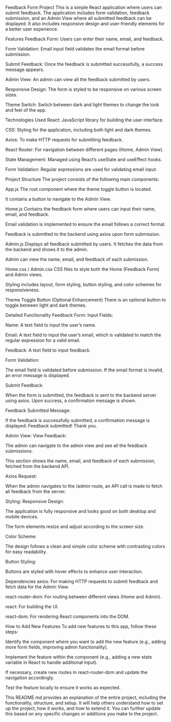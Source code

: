 Feedback Form Project
This is a simple React application where users can submit feedback. The application includes form validation, feedback submission, and an Admin View where all submitted feedback can be displayed. It also includes responsive design and user-friendly elements for a better user experience.

Features
Feedback Form: Users can enter their name, email, and feedback.

Form Validation: Email input field validates the email format before submission.

Submit Feedback: Once the feedback is submitted successfully, a success message appears.

Admin View: An admin can view all the feedback submitted by users.

Responsive Design: The form is styled to be responsive on various screen sizes.

Theme Switch: Switch between dark and light themes to change the look and feel of the app.

Technologies Used
React: JavaScript library for building the user interface.

CSS: Styling for the application, including both light and dark themes.

Axios: To make HTTP requests for submitting feedback.

React Router: For navigation between different pages (Home, Admin View).

State Management: Managed using React’s useState and useEffect hooks.

Form Validation: Regular expressions are used for validating email input.

Project Structure
The project consists of the following main components:

App.js
The root component where the theme toggle button is located.

It contains a button to navigate to the Admin View.

Home.js
Contains the feedback form where users can input their name, email, and feedback.

Email validation is implemented to ensure the email follows a correct format.

Feedback is submitted to the backend using axios upon form submission.

Admin.js
Displays all feedback submitted by users. It fetches the data from the backend and shows it to the admin.

Admin can view the name, email, and feedback of each submission.

Home.css / Admin.css
CSS files to style both the Home (Feedback Form) and Admin views.

Styling includes layout, form styling, button styling, and color schemes for responsiveness.

Theme Toggle Button (Optional Enhancement)
There is an optional button to toggle between light and dark themes.

Detailed Functionality
Feedback Form:
Input Fields:

Name: A text field to input the user’s name.

Email: A text field to input the user’s email, which is validated to match the regular expression for a valid email.

Feedback: A text field to input feedback.

Form Validation:

The email field is validated before submission. If the email format is invalid, an error message is displayed.

Submit Feedback:

When the form is submitted, the feedback is sent to the backend server using axios. Upon success, a confirmation message is shown.

Feedback Submitted Message:

If the feedback is successfully submitted, a confirmation message is displayed: Feedback submitted! Thank you.

Admin View:
View Feedback:

The admin can navigate to the admin view and see all the feedback submissions.

This section shows the name, email, and feedback of each submission, fetched from the backend API.

Axios Request:

When the admin navigates to the /admin route, an API call is made to fetch all feedback from the server.

Styling:
Responsive Design:

The application is fully responsive and looks good on both desktop and mobile devices.

The form elements resize and adjust according to the screen size.

Color Scheme:

The design follows a clean and simple color scheme with contrasting colors for easy readability.

Button Styling:

Buttons are styled with hover effects to enhance user interaction.

Dependencies
axios: For making HTTP requests to submit feedback and fetch data for the Admin View.

react-router-dom: For routing between different views (Home and Admin).

react: For building the UI.

react-dom: For rendering React components into the DOM.

How to Add New Features
To add new features to this app, follow these steps:

Identify the component where you want to add the new feature (e.g., adding more form fields, improving admin functionality).

Implement the feature within the component (e.g., adding a new state variable in React to handle additional input).

If necessary, create new routes in react-router-dom and update the navigation accordingly.

Test the feature locally to ensure it works as expected.

This README.md provides an explanation of the entire project, including the functionality, structure, and setup. It will help others understand how to set up the project, how it works, and how to extend it. You can further update this based on any specific changes or additions you make to the project.